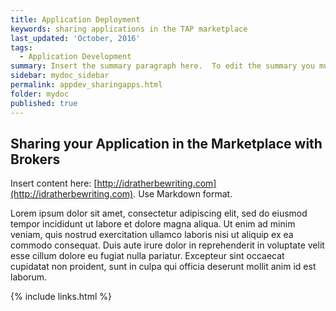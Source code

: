 ```yaml
---
title: Application Deployment
keywords: sharing applications in the TAP marketplace
last_updated: 'October, 2016'
tags:
  - Application Development
summary: Insert the summary paragraph here.  To edit the summary you must edit the meta data for this post. 
sidebar: mydoc_sidebar
permalink: appdev_sharingapps.html
folder: mydoc
published: true
---
```


## Sharing your Application in the Marketplace with Brokers

Insert content here: [http://idratherbewriting.com](http://idratherbewriting.com). Use Markdown format.

Lorem ipsum dolor sit amet, consectetur adipiscing elit, sed do eiusmod tempor incididunt ut labore et dolore magna aliqua. Ut enim ad minim veniam, quis nostrud exercitation ullamco laboris nisi ut aliquip ex ea commodo consequat. Duis aute irure dolor in reprehenderit in voluptate velit esse cillum dolore eu fugiat nulla pariatur. Excepteur sint occaecat cupidatat non proident, sunt in culpa qui officia deserunt mollit anim id est laborum.

{% include links.html %}